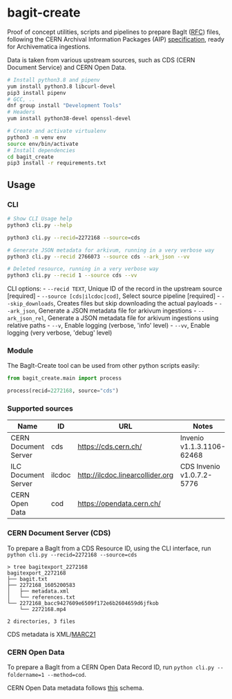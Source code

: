 # bagit-create

Proof of concept utilities, scripts and pipelines to prepare BagIt ([RFC](https://tools.ietf.org/html/rfc8493)) files, following the CERN Archival Information Packages (AIP) [specification](https://digital-repositories.web.cern.ch/digital-repositories/dm/oais-platform/cern-aips/), ready for Archivematica ingestions.

Data is taken from various upstream sources, such as CDS (CERN Document Service) and CERN Open Data.

```bash
# Install python3.8 and pipenv
yum install python3.8 libcurl-devel
pip3 install pipenv
# GCC, ..
dnf group install "Development Tools"
# Headers
yum install python38-devel openssl-devel

# Create and activate virtualenv
python3 -m venv env
source env/bin/activate
# Install dependencies
cd bagit_create
pip3 install -r requirements.txt 
```

## Usage

### CLI

```bash
# Show CLI Usage help
python3 cli.py --help

python3 cli.py --recid=2272168 --source=cds

# Generate JSON metadata for arkivum, running in a very verbose way
python3 cli.py --recid 2766073 --source cds --ark_json --vv

# Deleted resource, running in a very verbose way
python3 cli.py --recid 1 --source cds --vv

```

CLI options:
	- `--recid TEXT`, Unique ID of the record in the upstream source [required]
	- `--source [cds|ilcdoc|cod]`, Select source pipeline  [required]
	- `--skip_downloads`, Creates files but skip downloading the actual payloads
	- `--ark_json`, Generate a JSON metadata file for arkivum ingestions
	- `--ark_json_rel`, Generate a JSON metadata file for arkivum ingestions using relative paths
	- `--v`, Enable logging (verbose, 'info' level)
	- `--vv`, Enable logging (very verbose, 'debug' level)

### Module

The BagIt-Create tool can be used from other python scripts easily:

```python
from bagit_create.main import process

process(recid=2272168, source="cds")
```


### Supported sources

| Name                 	| ID     	| URL                              	| Notes                     	|
|----------------------	|--------	|----------------------------------	|---------------------------	|
| CERN Document Server 	| cds    	| https://cds.cern.ch/             	| Invenio v1.1.3.1106-62468 	|
| ILC Document Server  	| ilcdoc 	| http://ilcdoc.linearcollider.org 	| CDS Invenio v1.0.7.2-5776 	|
| CERN Open Data       	| cod    	| https://opendata.cern.ch/        	|                           	|

### CERN Document Server (CDS)

To prepare a BagIt from a CDS Resource ID, using the CLI interface, run `python cli.py --recid=2272168 --source=cds`

```
> tree bagitexport_2272168
bagitexport_2272168
├── bagit.txt
├── 2272168_1605200583
│   ├── metadata.xml
│   └── references.txt
└── 2272168_bacc9427609e6509f172e6b2604659d6jfkob
    └── 2272168.mp4

2 directories, 3 files
```

CDS metadata is XML/[MARC21](https://cds.cern.ch/help/admin/howto-marc?ln=fr)

### CERN Open Data

To prepare a BagIt from a CERN Open Data Record ID, run `python cli.py --foldername=1 --method=cod`.

CERN Open Data metadata follows [this](http://opendata.cern.ch/schema/records/record-v1.0.0.json) schema.
